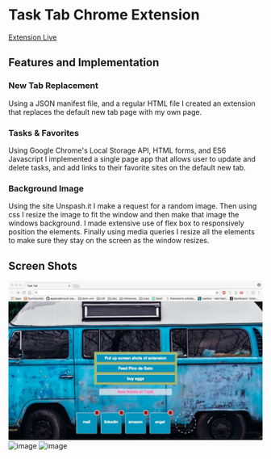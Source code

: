 # Task Tab Chrome Extension

[Extension Live](https://chrome.google.com/webstore/detail/task-tab/poffkffaalagjjfhpmconpdcakpjaakc)

## Features and Implementation

### New Tab Replacement
Using a JSON manifest file, and a regular HTML file I created an extension that replaces the default new tab page with my own page.

### Tasks & Favorites
Using Google Chrome's Local Storage API, HTML forms, and ES6 Javascript I implemented a single page app that allows user to update and delete tasks, and add links to their favorite sites on the default new tab.

### Background Image
Using the site Unspash.it I make a request for a random image.  Then using css I resize the image to fit the window and then make that image the windows background.  I made extensive use of flex box to responsively position the elements.   Finally using media queries I resize all the elements to make sure they stay on the screen as the window resizes.

## Screen Shots
![image](./assets/docs/screen_shot_1.jpeg)
![image](./assets/docs/screen_shot_2.jpeg)
![image](./assets/docs/screen_shot_3.jpeg)
